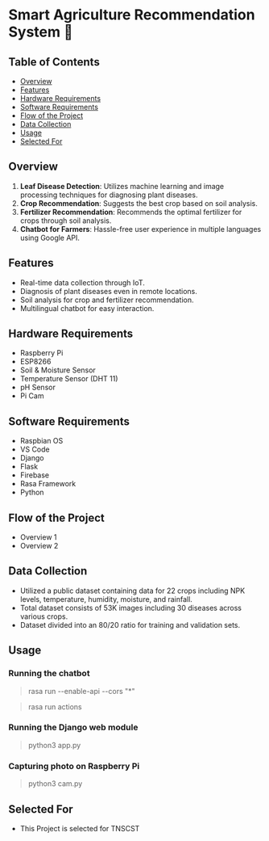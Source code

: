 # Smart Agriculture Recommendation System 🌾

## Table of Contents
- [Overview](#overview)
- [Features](#features)
- [Hardware Requirements](#hardware-requirements)
- [Software Requirements](#software-requirements)
- [Flow of the Project](#flow-of-the-project)
- [Data Collection](#data-collection)
- [Usage](#usage)
- [Selected For](#selected-for)

## Overview
1. **Leaf Disease Detection**: Utilizes machine learning and image processing techniques for diagnosing plant diseases.
2. **Crop Recommendation**: Suggests the best crop based on soil analysis.
3. **Fertilizer Recommendation**: Recommends the optimal fertilizer for crops through soil analysis.
4. **Chatbot for Farmers**: Hassle-free user experience in multiple languages using Google API.

## Features
- Real-time data collection through IoT.
- Diagnosis of plant diseases even in remote locations.
- Soil analysis for crop and fertilizer recommendation.
- Multilingual chatbot for easy interaction.

## Hardware Requirements
- Raspberry Pi
- ESP8266
- Soil & Moisture Sensor
- Temperature Sensor (DHT 11)
- pH Sensor
- Pi Cam

## Software Requirements
- Raspbian OS
- VS Code
- Django
- Flask
- Firebase
- Rasa Framework
- Python

## Flow of the Project
- Overview 1
- Overview 2

## Data Collection
- Utilized a public dataset containing data for 22 crops including NPK levels, temperature, humidity, moisture, and rainfall.
- Total dataset consists of 53K images including 30 diseases across various crops.
- Dataset divided into an 80/20 ratio for training and validation sets.

## Usage

### Running the chatbot

> rasa run --enable-api --cors "*"

> rasa run actions

### Running the Django web module

> python3 app.py

### Capturing photo on Raspberry Pi

> python3 cam.py

## Selected For

- This Project is selected for TNSCST

